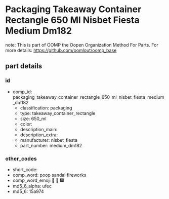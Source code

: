 # Packaging Takeaway Container Rectangle 650 Ml Nisbet Fiesta Medium Dm182  

note: This is part of OOMP the Oopen Organization Method For Parts. For more details: https://github.com/oomlout/oomp_base

##  part details





### id
* oomp_id: packaging_takeaway_container_rectangle_650_ml_nisbet_fiesta_medium_dm182
  * classification: packaging
  * type: takeaway_container_rectangle
  * size: 650_ml
  * color: 
  * description_main: 
  * description_extra: 
  * manufacturer: nisbet_fiesta
  * part_number: medium_dm182

### other_codes
* short_code: 
* oomp_word: poop sandal fireworks
* oomp_word_emoji :poop: :sandal: :fireworks:
* md5_6_alpha: ufec
* md5_6: 15a974